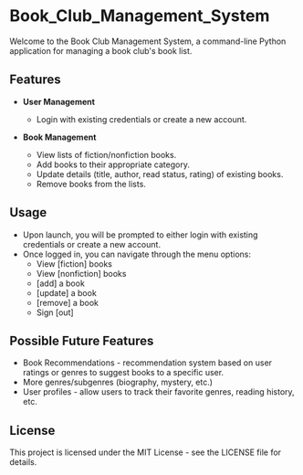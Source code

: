 # Book_Club_Management_System
Welcome to the Book Club Management System, a command-line Python application for managing a book club's book list.

## Features
- **User Management**
    - Login with existing credentials or create a new account.

- **Book Management**
    - View lists of fiction/nonfiction books.
    - Add books to their appropriate category.
    - Update details (title, author, read status, rating) of existing books.
    - Remove books from the lists.

## Usage
- Upon launch, you will be prompted to either login with existing credentials or create a new account.
- Once logged in, you can navigate through the menu options:
    - View [fiction] books
    - View [nonfiction] books
    - [add] a book
    - [update] a book
    - [remove] a book
    - Sign [out]

## Possible Future Features
- Book Recommendations - recommendation system based on user ratings or genres to suggest books to a specific user.
- More genres/subgenres (biography, mystery, etc.)
- User profiles - allow users to track their favorite genres, reading history, etc.

## License
This project is licensed under the MIT License - see the LICENSE file for details.
